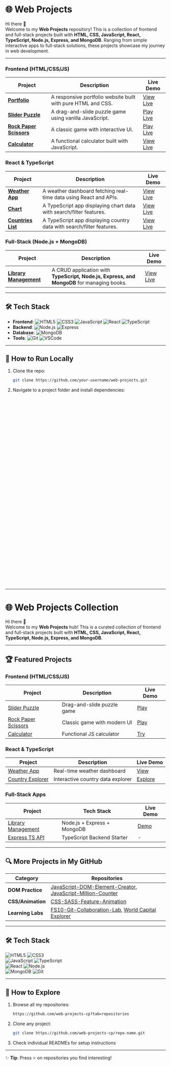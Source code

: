 # 🌐 Web Projects  

Hi there 👋  
Welcome to my **Web Projects** repository! This is a collection of frontend and full-stack projects built with **HTML, CSS, JavaScript, React, TypeScript, Node.js, Express, and MongoDB**. Ranging from simple interactive apps to full-stack solutions, these projects showcase my journey in web development.  

---

### **Frontend (HTML/CSS/JS)**
| Project | Description | Live Demo |
|---------|-------------|-----------|
| **[Portfolio](https://github.com/your-username/web-projects/tree/main/portfolio)** | A responsive portfolio website built with pure HTML and CSS. | [View Live](https://your-username.github.io/portfolio) |
| **[Slider Puzzle](https://github.com/web-projects-cp/slider_puzzle)** | A drag-and-slide puzzle game using vanilla JavaScript. | [Play Live](https://cpoonkodi-sliderpuzzle.netlify.app/) |
| **[Rock Paper Scissors](https://github.com/web-projects-cp/rock_paper_scissors)** | A classic game with interactive UI. | [Play Live](https://web-projects-cp.github.io/rock_paper_scissors/) |
| **[Calculator](https://github.com/web-projects-cp/calculator)** | A functional calculator built with JavaScript. | [View Live](https://web-projects-cp.github.io/calculator/) |

### **React & TypeScript**
| Project | Description | Live Demo |
|---------|-------------|-----------|
| **[Weather App](https://github.com/web-projects-cp/weather_app)** | A weather dashboard fetching real-time data using React and APIs. | [View Live](https://cpoonkodi-weatherapi.netlify.app/) |
| **[Chart](https://github.com/your-username/web-projects/tree/main/countries-list)** | A TypeScript app displaying chart data with search/filter features. | [View Live](https://your-countries-list.vercel.app) |
| **[Countries List](https://github.com/your-username/web-projects/tree/main/countries-list)** | A TypeScript app displaying country data with search/filter features. | [View Live](https://your-countries-list.vercel.app) |

### **Full-Stack (Node.js + MongoDB)**
| Project | Description | Live Demo |
|---------|-------------|-----------|
| **[Library Management](https://github.com/web-projects-cp/library-management-system)** | A CRUD application with **TypeScript, Node.js, Express, and MongoDB** for managing books. | [View Live](https://your-library-app.herokuapp.com) |

---

## 🛠️ **Tech Stack**  
- **Frontend**: ![HTML5](https://img.shields.io/badge/-HTML5-E34F26?logo=html5&logoColor=white) ![CSS3](https://img.shields.io/badge/-CSS3-1572B6?logo=css3&logoColor=white) ![JavaScript](https://img.shields.io/badge/-JavaScript-F7DF1E?logo=javascript&logoColor=black) ![React](https://img.shields.io/badge/-React-61DAFB?logo=react&logoColor=black) ![TypeScript](https://img.shields.io/badge/-TypeScript-3178C6?logo=typescript&logoColor=white)  
- **Backend**: ![Node.js](https://img.shields.io/badge/-Node.js-339933?logo=node.js&logoColor=white) ![Express](https://img.shields.io/badge/-Express-000000?logo=express&logoColor=white)  
- **Database**: ![MongoDB](https://img.shields.io/badge/-MongoDB-47A248?logo=mongodb&logoColor=white)  
- **Tools**: ![Git](https://img.shields.io/badge/-Git-F05032?logo=git&logoColor=white) ![VSCode](https://img.shields.io/badge/-VS_Code-007ACC?logo=visual-studio-code&logoColor=white) 

---

## 📌 **How to Run Locally**  
1. Clone the repo:  
   ```bash
   git clone https://github.com/your-username/web-projects.git
   ```  
2. Navigate to a project folder and install dependencies:  
   ```bash












































---







# 🌐 Web Projects Collection  

Hi there 👋  
Welcome to my **Web Projects** hub! This is a curated collection of frontend and full-stack projects built with **HTML, CSS, JavaScript, React, TypeScript, Node.js, Express, and MongoDB**.  

---

## 🏆 Featured Projects

### **Frontend (HTML/CSS/JS)**
| Project | Description | Live Demo |
|---------|-------------|-----------|
| [Slider Puzzle](https://github.com/web-projects-cp/slider_puzzle) | Drag-and-slide puzzle game | [Play](https://cpoonkodi-sliderpuzzle.netlify.app/) |
| [Rock Paper Scissors](https://github.com/web-projects-cp/rock_paper_scissors) | Classic game with modern UI | [Play](https://web-projects-cp.github.io/rock_paper_scissors/) |
| [Calculator](https://github.com/web-projects-cp/calculator) | Functional JS calculator | [Try](https://web-projects-cp.github.io/calculator/) |

### **React & TypeScript**
| Project | Description | Live Demo |
|---------|-------------|-----------|
| [Weather App](https://github.com/web-projects-cp/weather_app) | Real-time weather dashboard | [View](https://cpoonkodi-weatherapi.netlify.app/) |
| [Country Explorer](https://github.com/web-projects-cp/country_explorer) | Interactive country data explorer | [Explore](https://country-explorer-demo.vercel.app) |

### **Full-Stack Apps**
| Project | Tech Stack | Live Demo |
|---------|-----------|-----------|
| [Library Management](https://github.com/web-projects-cp/library-management-system) | Node.js + Express + MongoDB | [Demo](https://library-demo.herokuapp.com) |
| [Express TS API](https://github.com/web-projects-cp/express-ts-api-starter) | TypeScript Backend Starter | - |

---

## 🔍 More Projects in My GitHub
| Category | Repositories |
|----------|-------------|
| **DOM Practice** | [JavaScript-DOM-Element-Creator](https://github.com/web-projects-cp/JavaScript-DOM-Element-Creator), [JavaScript-Million-Counter](https://github.com/web-projects-cp/JavaScript-Million-Counter) |
| **CSS/Animation** | [CSS-SASS-Feature-Animation](https://github.com/web-projects-cp/css-sass-feature-animation) |
| **Learning Labs** | [FS10-Git-Collaboration-Lab](https://github.com/web-projects-cp/FS10-Git-Collaboration-Lab), [World Capital Explorer](https://github.com/web-projects-cp/world_capital_explorer) |

---

## 🛠️ Tech Stack  
![HTML5](https://img.shields.io/badge/-HTML5-E34F26?logo=html5&logoColor=white) ![CSS3](https://img.shields.io/badge/-CSS3-1572B6?logo=css3&logoColor=white)  
![JavaScript](https://img.shields.io/badge/-JavaScript-F7DF1E?logo=javascript&logoColor=black) ![TypeScript](https://img.shields.io/badge/-TypeScript-3178C6?logo=typescript&logoColor=white)  
![React](https://img.shields.io/badge/-React-61DAFB?logo=react&logoColor=black) ![Node.js](https://img.shields.io/badge/-Node.js-339933?logo=node.js&logoColor=white)  
![MongoDB](https://img.shields.io/badge/-MongoDB-47A248?logo=mongodb&logoColor=white) ![Git](https://img.shields.io/badge/-Git-F05032?logo=git&logoColor=white)

---

## 📌 How to Explore  
1. Browse all my repositories:  
   ```bash
   https://github.com/web-projects-cp?tab=repositories
   ```
2. Clone any project:  
   ```bash
   git clone https://github.com/web-projects-cp/repo-name.git
   ```
3. Check individual READMEs for setup instructions

---

✨ **Tip**: Press ⭐ on repositories you find interesting!
```


